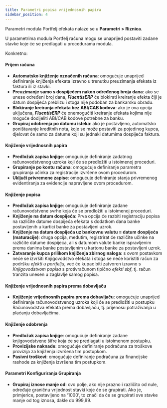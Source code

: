 ```yaml
---
title: Parametri popisa vrijednosnih papira
sidebar_position: 4
---
```

Parametri modula Portfelj efekata nalaze se u **Parametri > Riznica**.

U parametrima modula Portfelj računa mogu se unaprijed postaviti zadane stavke koje će se predlagati u procedurama modula. 

Konkretno:

#### Prijem računa 
- **Automatsko knjiženje označenih računa**: omogućuje unaprijed definiranje knjiženja efekata izravno u trenutku preuzimanja efekata iz faktura ili iz stavki.  
- **Preuzimanje samo s dospijećem nakon određenog broja dana**: ako se unese određeni broj dana, ***FluentisERP*** će blokirati kreiranje efekta čiji je datum dospijeća preblizu i stoga nije podoban za bankarsku obradu.  
- **Blokiranje kreiranja efekata bez ABI/CAB kodova**: ako je ova opcija uključena, ***FluentisERP*** će onemogućiti kreiranje efekata kojima nije moguće dodijeliti ABI/CAB kodove potrebne za banku.  
- **Grupiraj odobrenja po datumu isteka**: ako je postavljeno, automatsko poništavanje kreditnih nota, koje se može postaviti za pojedinog kupca, djelovat će samo za datume koji su jednaki datumima dospijeća faktura.

#### Knjiženje vrijednosnih papira 
- **Predložak zapisa knjige**: omogućuje definiranje zadatnog računovodstvenog uzroka koji će se predložiti u istoimenoj proceduri.  
- **Grupiranje po kontu računa**: omogućuje definiranje parametra grupiranja učinka za registracije izvršene ovom procedurom.
- **Uključi privremene zapise**: omogućuje definiranje stanja privremenog evidentiranja za evidencije napravljene ovom procedurom. 

#### Knjiženje popisa
- **Predložak zapisa knjige**: omogućuje definiranje zadane računovodstvene svrhe koja će se predložiti u istoimenoj proceduri.  
- **Knjiženje na datum dospijeća**: Prva opcija će razbiti registraciju popisa na različite datume dospijeća efekata s dodatkom dana banke postavljenih u kartici banke za postavljeni uzrok.  
- **Knjiženje na datum dospijeća uz bankovnu valutu = datum dospijeća (maturacije)**: druga opcija, međutim, registrirat će različite učinke na različite datume dospijeća, ali s datumom valute banke ispravljenim prema danima banke postavljenim u kartonu banke za postavljeni uzrok.  
- **Zatvaranje kupca prilikom knjiženja zbirnog naloga**: s ovom postavkom neće se izvršiti Knjigovodstvo efekata i stoga se neće koristiti račun za podršku *efekti u portfelju*, već će kupac biti zatvoren izravno s *Knjigovodstvom popisa* s protivračunom tipično *efekti sbf*, tj. račun tranzita unesen u zaglavlje samog popisa.

#### Knjiženje vrijednosnih papira prema dobavljaču
- **Knjiženje vrijednosnih papira prema dobavljaču**: omogućuje unaprijed definiranje računovodstvenog uzroka koji će se predložiti u postupku Računovodstva efekata prema dobavljaču, tj. prijenosu potraživanja u plaćanju dobavljačima.

#### Knjiženje odobrenja
- **Predložak zapisa knjige**: omogućuje definiranje zadane knjigovodstvene šifre koja će se predlagati u istoimenom postupku.  
-  **Provizijske naknade**: omogućuje definiranje podračuna za troškove provizija za knjiženja izvršena tim postupkom.  
- **Pasivni troškovi**: omogućuje definiranje podračuna za financijske rashode za knjiženja izvršena tim postupkom.  

#### Parametri Konfiguriranja Grupiranja 
- **Grupiraj iznose manje od**: ovo polje, ako nije prazno i različito od nule, određuje graničnu vrijednost stavki koje će se grupirati. Ako je, primjerice, postavljeno na ‘1000’, to znači da će se grupirati sve stavke manje od tog iznosa, dakle do 999,99.  